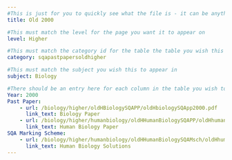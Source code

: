 ```yaml
---
#This is just for you to quickly see what the file is - it can be anything you want
title: Old 2000

#This must match the level for the page you want it to appear on
level: Higher

#This must match the category id for the table the table you wish this to appear in
category: sqapastpapersoldhigher

#This must match the subject you wish this to appear in
subject: Biology

#There should be an entry here for each column in the table you wish to populate:
Year: 2000
Past Paper:
    - url: /biology/higher/oldHBiologySQAPP/oldHbiologySQApp2000.pdf
      link_text: Biology Paper
    - url: /biology/higher/humanbiology/oldHHumanBiologySQAPP/oldHhumanbioSQApp2000.pdf
      link_text: Human Biology Paper
SQA Marking Scheme:
    - url: /biology/higher/humanbiology/oldHHumanBiologySQAMsch/oldHhumanbioNonSQAmsch2000.pdf
      link_text: Human Biology Solutions
---
```



